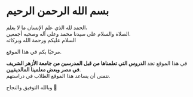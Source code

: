 # بسم الله الرحمن الرحيم

الحمد لله الذي علم الإنسان ما لا يعلم،  
الصلاة والسلام على سيدنا محمد وعلى آله وصحبه أجمعين.  
السلام عليكم ورحمة الله وبركاته  

مرحبًا بكم في هذا الموقع.
 
في هذا الموقع تجد **الدروس التي تعلمناها من قبل المدرسين من جامعة الأزهر الشريف في مصر وبعض معلمينا المالديفيين**.  
نتمنى أن يساعد هذا الموقع الطلاب في دراستهم.

وبالله التوفيق والنجاح 🌟
